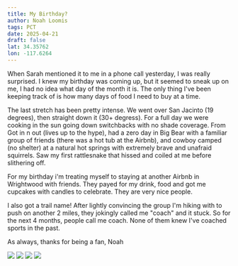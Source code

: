 ```yaml
---
title: My Birthday?
author: Noah Loomis
tags: PCT
date: 2025-04-21
draft: false
lat: 34.35762
lon: -117.6264
---
```


<script>
    import Image from '$lib/Image.svelte'
</script>

When Sarah mentioned it to me in a phone call yesterday, I was really surprised. I knew my birthday was coming up, but it seemed to sneak up on me, I had no idea what day of the month it is. The only thing I've been keeping track of is how many days of food I need to buy at a time. 

The last stretch has been pretty intense. We went over San Jacinto (19 degrees), then straight down it (30+ degress). For a full day we were cooking in the sun going down switchbacks with no shade coverage. From Got in n out (lives up to the hype), had a zero day in Big Bear with a familiar group of friends (there was a hot tub at the Airbnb), and cowboy camped (no shelter) at a natural hot springs with extremely brave and unafraid squirrels. Saw my first rattlesnake that hissed and coiled at me before slithering off. 

For my birthday i'm treating myself to staying at another Airbnb in Wrightwood with friends. They payed for my drink, food and got me cupcakes with candles to celebrate. They are very nice people.

I also got a trail name! After lightly convincing the group I'm hiking with to push on another 2 miles, they jokingly called me "coach" and it stuck. So for the next 4 months, people call me coach. None of them knew I've coached sports in the past.

As always, thanks for being a fan,
Noah

<Image src="/img/babyRattler.jpg" caption="Small danger noodle"/>

<Image src="/img/bigbear.jpg" caption="friends in big bear"/>

<Image src="/img/donkeys.jpg"/>

<Image src="/img/hitching.jpg"/>


